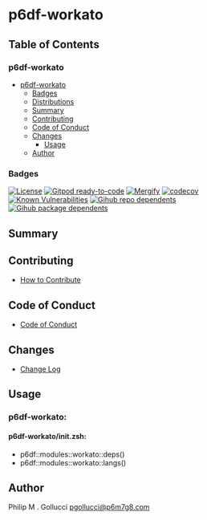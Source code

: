 # p6df-workato

## Table of Contents


### p6df-workato
- [p6df-workato](#p6df-workato)
  - [Badges](#badges)
  - [Distributions](#distributions)
  - [Summary](#summary)
  - [Contributing](#contributing)
  - [Code of Conduct](#code-of-conduct)
  - [Changes](#changes)
    - [Usage](#usage)
  - [Author](#author)

### Badges

[![License](https://img.shields.io/badge/License-Apache%202.0-yellowgreen.svg)](https://opensource.org/licenses/Apache-2.0)
[![Gitpod ready-to-code](https://img.shields.io/badge/Gitpod-ready--to--code-blue?logo=gitpod)](https://gitpod.io/#https://github.com/p6m7g8/p6df-workato)
[![Mergify](https://img.shields.io/endpoint.svg?url=https://gh.mergify.io/badges/p6m7g8/p6df-workato/&style=flat)](https://mergify.io)
[![codecov](https://codecov.io/gh/p6m7g8/p6df-workato/branch/master/graph/badge.svg?token=14Yj1fZbew)](https://codecov.io/gh/p6m7g8/p6df-workato)
[![Known Vulnerabilities](https://snyk.io/test/github/p6m7g8/p6df-workato/badge.svg?targetFile=package.json)](https://snyk.io/test/github/p6m7g8/p6df-workato?targetFile=package.json)
[![Gihub repo dependents](https://badgen.net/github/dependents-repo/p6m7g8/p6df-workato)](https://github.com/p6m7g8/p6df-workato/network/dependents?dependent_type=REPOSITORY)
[![Gihub package dependents](https://badgen.net/github/dependents-pkg/p6m7g8/p6df-workato)](https://github.com/p6m7g8/p6df-workato/network/dependents?dependent_type=PACKAGE)

## Summary

## Contributing

- [How to Contribute](CONTRIBUTING.md)

## Code of Conduct

- [Code of Conduct](https://github.com/p6m7g8/.github/blob/master/CODE_OF_CONDUCT.md)

## Changes

- [Change Log](CHANGELOG.md)

## Usage

### p6df-workato:

#### p6df-workato/init.zsh:

- p6df::modules::workato::deps()
- p6df::modules::workato::langs()



## Author

Philip M . Gollucci <pgollucci@p6m7g8.com>
